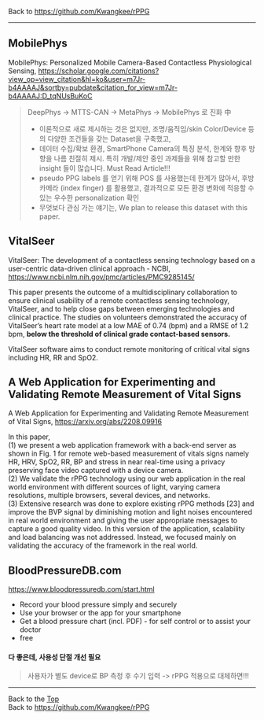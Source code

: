 Back to https://github.com/Kwangkee/rPPG
***

## MobilePhys
MobilePhys: Personalized Mobile Camera-Based Contactless Physiological Sensing, https://scholar.google.com/citations?view_op=view_citation&hl=ko&user=m7Jr-b4AAAAJ&sortby=pubdate&citation_for_view=m7Jr-b4AAAAJ:D_tqNUsBuKoC  

>DeepPhys -> MTTS-CAN -> MetaPhys -> MobilePhys 로 진화 中
>-	이론적으로 새로 제시하는 것은 없지만, 조명/움직임/skin Color/Device 등의 다양한 조건들을 갖는 Dataset을 구축했고, 
>-	데이터 수집/확보 환경, SmartPhone Camera의 특징 분석, 한계와 향후 방향을 나름 친절히 제시. 특히 개발/제안 중인 과제들을 위해 참고할 만한 insight 들이 많습니다. Must Read Article!!!
>- pseudo PPG labels 를 얻기 위해 POS 를 사용했는데 한계가 많아서, 후방 카메라 (index finger) 를 활용했고, 결과적으로 모든 환경 변화에 적응할 수 있는 우수한 personalization 확인  
>- 무엇보다 관심 가는 얘기는, We plan to release this dataset with this paper.  

## VitalSeer
VitalSeer: The development of a contactless sensing technology based on a user-centric data-driven clinical approach - NCBI, https://www.ncbi.nlm.nih.gov/pmc/articles/PMC9285145/  

This paper presents the outcome of a multidisciplinary collaboration to ensure clinical usability of a remote contactless sensing technology, VitalSeer, and to help close gaps between emerging technologies and clinical practice. 
The studies on volunteers demonstrated the accuracy of VitalSeer’s heart rate model at a low MAE of 0.74 (bpm) and a RMSE of 1.2 bpm, **below the threshold of clinical grade contact-based sensors.**

VitalSeer software aims to conduct remote monitoring of critical vital signs including HR, RR and SpO2. 

## A Web Application for Experimenting and Validating Remote Measurement of Vital Signs 
A Web Application for Experimenting and Validating Remote Measurement of Vital Signs, https://arxiv.org/abs/2208.09916

In this paper,   
(1) we present a web application framework with a back-end server as shown in Fig. 1 for remote web-based measurement of vitals signs namely HR, HRV, SpO2, RR, BP and stress in near real-time using a privacy preserving face video captured with a device camera.   
(2) We validate the rPPG technology using our web application in the real world environment with different sources of light, varying camera resolutions, multiple browsers, several devices, and networks.   
(3) Extensive research was done to explore existing rPPG methods [23] and improve the BVP signal by diminishing motion and light noises encountered in real world environment and giving the user appropriate messages to capture a good quality video. In this version of the application, scalability and load balancing was not addressed. Instead, we focused mainly on validating the accuracy of the framework in the real world.  

## BloodPressureDB.com
https://www.bloodpressuredb.com/start.html
- Record your blood pressure simply and securely
- Use your browser or the app for your smartphone
- Get a blood pressure chart (incl. PDF) - for self control or to assist your doctor
- free

#### 다 좋은데, 사용성 단절 개선 필요 
> 사용자가 별도 device로 BP 측정 후 수기 입력 -> rPPG 적용으로 대체하면!!! 

***
Back to the [Top](#rPPG)  
Back to https://github.com/Kwangkee/rPPG
